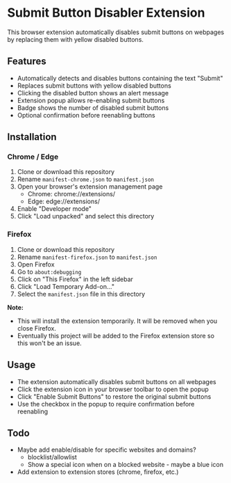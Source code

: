 # Submit Button Disabler Extension

This browser extension automatically disables submit buttons on webpages by replacing them with yellow disabled buttons.

## Features

- Automatically detects and disables buttons containing the text "Submit"
- Replaces submit buttons with yellow disabled buttons
- Clicking the disabled button shows an alert message
- Extension popup allows re-enabling submit buttons
- Badge shows the number of disabled submit buttons
- Optional confirmation before reenabling buttons

## Installation

### Chrome / Edge

1. Clone or download this repository
2. Rename `manifest-chrome.json` to `manifest.json`
3. Open your browser's extension management page
   - Chrome: chrome://extensions/
   - Edge: edge://extensions/
4. Enable "Developer mode"
5. Click "Load unpacked" and select this directory

### Firefox

1. Clone or download this repository
2. Rename `manifest-firefox.json` to `manifest.json`
3. Open Firefox
4. Go to `about:debugging`
5. Click on "This Firefox" in the left sidebar
6. Click "Load Temporary Add-on..."
7. Select the `manifest.json` file in this directory

**Note:**
- This will install the extension temporarily. It will be removed when you close Firefox.
- Eventually this project will be added to the Firefox extension store so this won't be an issue.

## Usage

- The extension automatically disables submit buttons on all webpages
- Click the extension icon in your browser toolbar to open the popup
- Click "Enable Submit Buttons" to restore the original submit buttons
- Use the checkbox in the popup to require confirmation before reenabling

## Todo

- Maybe add enable/disable for specific websites and domains? 
   - blocklist/allowlist
   - Show a special icon when on a blocked website - maybe a blue icon 
- Add extension to extension stores (chrome, firefox, etc.)